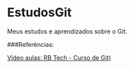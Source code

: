EstudosGit
==========

Meus estudos e aprendizados sobre o Git. 

###Referências:

[Vídeo aulas: RB Tech - Curso de Git)](http://dev.rbtech.info/curso-controle-versao-git-aula-1)
